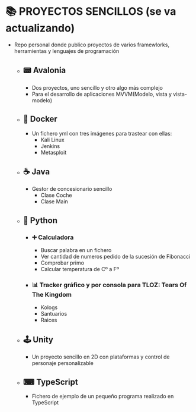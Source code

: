 # 📚 PROYECTOS SENCILLOS (se va actualizando) #
- Repo personal donde publico proyectos de varios framewlorks, herramientas y lenguajes de programación
  
  - ## 📟 Avalonia ##
    - Dos proyectos, uno sencillo y otro algo más complejo
    - Para el desarrollo de aplicaciones MVVM(Modelo, vista y vista-modelo)
      
  - ## 🐳 Docker ##
    - Un fichero yml con tres imágenes para trastear con ellas:
      - Kali Linux
      - Jenkins
      - Metasploit
        
  - ## ☕ Java ##
    - Gestor de concesionario sencillo 
        - Clase Coche
        - Clase Main
          
  - ## 🐍 Python ##
    - ### ➕ Calculadora ###
        - Buscar palabra en un fichero
        - Ver cantidad de numeros pedido de la sucesión de Fibonacci
        - Comprobar primo
        - Calcular temperatura de Cº a Fº
          
    - ### 📊 Tracker gráfico y por consola para TLOZ: Tears Of The Kingdom ###
        - Kologs
        - Santuarios
        - Raices
          
  - ## 🕹 Unity ##
    - Un proyecto sencillo en 2D con plataformas y control de   personaje personalizable
  
  - ## ⌨ TypeScript ##
    - Fichero de ejemplo de un pequeño programa realizado en TypeScript


